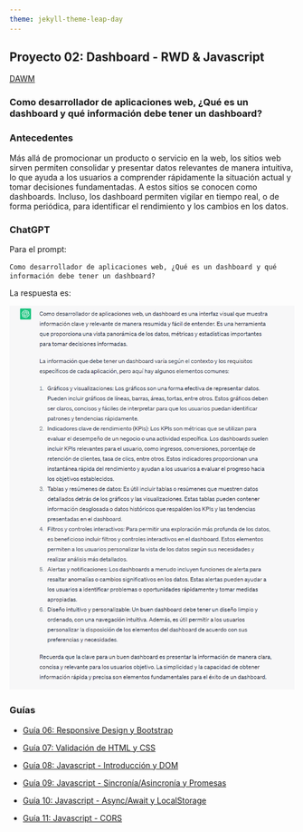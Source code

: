 ```yaml
---
theme: jekyll-theme-leap-day
---
```


## Proyecto 02: Dashboard - RWD & Javascript

[DAWM](/DAWM/)

### Como desarrollador de aplicaciones web, ¿Qué es un dashboard y qué información debe tener un dashboard?

### Antecedentes

Más allá de promocionar un producto o servicio en la web, los sitios web sirven permiten consolidar y presentar datos relevantes de manera intuitiva, lo que ayuda a los usuarios a comprender rápidamente la situación actual y tomar decisiones fundamentadas. A estos sitios se conocen como dashboards. Incluso, los dashboard permiten vigilar en tiempo real, o de forma periódica, para identificar el rendimiento y los cambios en los datos.

### ChatGPT

Para el prompt: 

```
Como desarrollador de aplicaciones web, ¿Qué es un dashboard y qué información debe tener un dashboard?
```
La respuesta es:

![respuesta](archivos/proyecto02-pregunta.png)

### Guías

* [Guía 06: Responsive Design y Bootstrap](/DAWM/guias/2024/guia06)
* [Guía 07: Validación de HTML y CSS](/DAWM/guias/2024/guia07)

* [Guía 08: Javascript - Introducción y DOM](/DAWM/guias/2024/guia08)

* [Guía 09: Javascript - Sincronía/Asincronía y Promesas](/DAWM/guias/2024/guia09)

* [Guía 10: Javascript - Async/Await y LocalStorage](/DAWM/guias/2024/guia10)
* [Guía 11: Javascript - CORS](/DAWM/guias/2024/guia11)